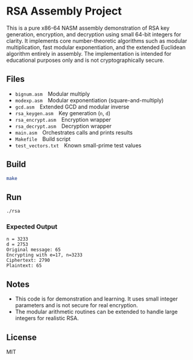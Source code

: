 

# RSA Assembly Project

This is a pure x86-64 NASM assembly demonstration of RSA key generation, encryption, and decryption using small 64-bit integers for clarity. It implements core number-theoretic algorithms such as modular multiplication, fast modular exponentiation, and the extended Euclidean algorithm entirely in assembly. The implementation is intended for educational purposes only and is not cryptographically secure.

## Files

* `bignum.asm` Modular multiply
* `modexp.asm` Modular exponentiation (square-and-multiply)
* `gcd.asm` Extended GCD and modular inverse
* `rsa_keygen.asm` Key generation (`n`, `d`)
* `rsa_encrypt.asm` Encryption wrapper
* `rsa_decrypt.asm` Decryption wrapper
* `main.asm` Orchestrates calls and prints results
* `Makefile` Build script
* `test_vectors.txt` Known small-prime test values

## Build

```bash
make
```

## Run

```bash
./rsa
```

### Expected Output

```
n = 3233
d = 2753
Original message: 65
Encrypting with e=17, n=3233
Ciphertext: 2790
Plaintext: 65
```

## Notes

* This code is for demonstration and learning. It uses small integer parameters and is not secure for real encryption.
* The modular arithmetic routines can be extended to handle large integers for realistic RSA.

## License

MIT
